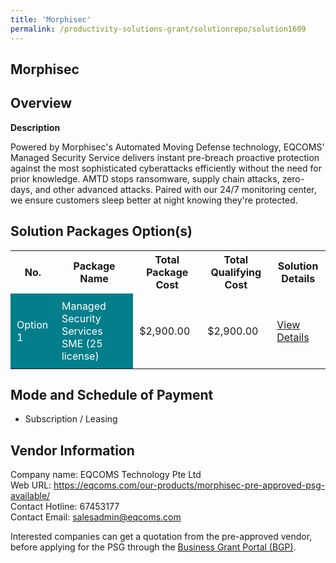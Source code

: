 ```yaml
---
title: 'Morphisec'
permalink: /productivity-solutions-grant/solutionrepo/solution1609
---
```


## Morphisec

## Overview

**Description**

Powered by Morphisec's Automated Moving Defense technology, EQCOMS' Managed Security Service delivers instant pre-breach proactive protection against the most sophisticated cyberattacks efficiently without the need for prior knowledge. AMTD stops ransomware, supply chain attacks, zero-days, and other advanced attacks. Paired with our 24/7 monitoring center, we ensure customers sleep better at night knowing they're protected.

## Solution Packages Option(s)

<table>
<tr>
<th><b>No.</b></th>
<th><b>Package Name</b></th>
<th><b>Total Package Cost</b></th>
<th><b>Total Qualifying Cost</b></th>
<th><b>Solution Details</b></th>
</tr>
<tr>
<td style='padding: 10px; background-color: #037E8A; color: #FFFFFF;'>Option 1</td>
<td style='padding: 10px; background-color: #037E8A; color: #FFFFFF;'>Managed Security Services SME (25 license)</td>
<td style='padding: 10px;'>$2,900.00</td>
<td style='padding: 10px;'>$2,900.00</td>
<td style='padding: 10px;'><a href='/images/psg/EQCOMS_Morphisec_07122023_Desensitised_Annex3_Part1.pdf' target='_blank'>View Details</a></td>
</tr>
</table>

## Mode and Schedule of Payment

 - Subscription / Leasing

## Vendor Information

 Company name: EQCOMS Technology Pte Ltd<br>Web URL: https://eqcoms.com/our-products/morphisec-pre-approved-psg-available/ <br>Contact Hotline: 67453177 <br>Contact Email: salesadmin@eqcoms.com <br>

Interested companies can get a quotation from the pre-approved vendor, before applying for the PSG through the <a href='https://www.businessgrants.gov.sg/' target='_blank' rel='noopener'>Business Grant Portal (BGP)</a>.

<script src="/jquery/resize-tables.js"></script>
